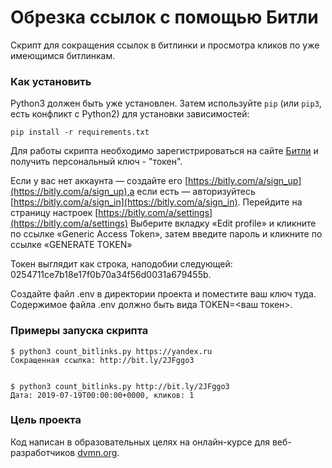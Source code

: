 # Обрезка ссылок с помощью Битли

Скрипт для сокращения ссылок в битлинки и просмотра кликов по уже имеющимся битлинкам.

### Как установить

Python3 должен быть уже установлен. 
Затем используйте `pip` (или `pip3`, есть конфликт с Python2) для установки зависимостей:
```
pip install -r requirements.txt
```

Для работы скрипта необходимо зарегистрироваться на сайте [Битли](https://bit.ly) и получить персональный ключ - "токен".

Если у вас нет аккаунта — создайте его [https://bitly.com/a/sign_up](https://bitly.com/a/sign_up),а 
если есть — авторизуйтесь [https://bitly.com/a/sign_in](https://bitly.com/a/sign_in).
Перейдите на страницу настроек [https://bitly.com/a/settings](https://bitly.com/a/settings)
Выберите вкладку «Edit profile» и кликните по ссылке «Generic Access Token», 
затем введите пароль и кликните по ссылке «GENERATE TOKEN»

Токен выглядит как строка, наподобии следующей: 0254711ce7b18e17f0b70a34f56d0031a679455b.

Создайте файл .env в директории проекта и поместите ваш ключ туда.
Содержимое файла .env должно быть вида TOKEN=<ваш токен>. 

### Примеры запуска скрипта
```
$ python3 count_bitlinks.py https://yandex.ru
Сокращенная ссылка: http://bit.ly/2JFggo3


$ python3 count_bitlinks.py http://bit.ly/2JFggo3
Дата: 2019-07-19T00:00:00+0000, кликов: 1
```

### Цель проекта

Код написан в образовательных целях на онлайн-курсе для веб-разработчиков [dvmn.org](https://dvmn.org/).
